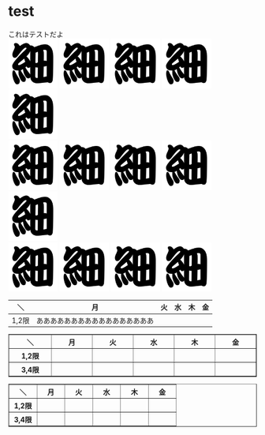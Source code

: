 # test
これはテストだよ<br>
<a href="https://github.com/smartnova/19-allhands/projects/9"><img src="ほそ.png" width="100"></a>
<a href="https://github.com/smartnova/19-allhands/projects/9"><img src="ほそ.png" width="100"></a>
<a href="https://github.com/smartnova/19-allhands/projects/9"><img src="ほそ.png" width="100"></a>
<a href="https://github.com/smartnova/19-allhands/projects/9"><img src="ほそ.png" width="100"></a>
<a href="https://github.com/smartnova/19-allhands/projects/9"><img src="ほそ.png" width="100"></a><br>
<a href="https://github.com/smartnova/19-allhands/projects/9"><img src="ほそ.png" width="100"></a>
<a href="https://github.com/smartnova/19-allhands/projects/9"><img src="ほそ.png" width="100"></a>
<a href="https://github.com/smartnova/19-allhands/projects/9"><img src="ほそ.png" width="100"></a>
<a href="https://github.com/smartnova/19-allhands/projects/9"><img src="ほそ.png" width="100"></a>
<a href="https://github.com/smartnova/19-allhands/projects/9"><img src="ほそ.png" width="100"></a><br>
<a href="https://github.com/smartnova/19-allhands/projects/9"><img src="ほそ.png" width="100"></a>
<a href="https://github.com/smartnova/19-allhands/projects/9"><img src="ほそ.png" width="100"></a>
<a href="https://github.com/smartnova/19-allhands/projects/9"><img src="ほそ.png" width="100"></a>
<a href="https://github.com/smartnova/19-allhands/projects/9"><img src="ほそ.png" width="100"></a>

|＼|月|火|水|木|金|
|---|---|---|---|---|---|
|1,2限|あああああああああああああああああ|||||

<table border="1">
  <thead>
  <tr>
    <th width="100px">＼</th>
    <th width="100px">月</th>
    <th width="100px">火</th>
    <th width="100px">水</th>
    <th width="100px">木</th>
    <th width="100px">金</th>
  </tr>
  </thead>
  <tbody>
  <tr>
    <th width="100px">1,2限</th>
    <th width="100px"></th>
    <th width="100px"></th>
    <th width="100px"></th>
    <th width="100px"></th>
    <th width="100px"></th>
  </tr>  
  <tr>
    <th width="100px">3,4限</th>
    <th width="100px"></th>
    <th width="100px"></th>
    <th width="100px"></th>
    <th width="100px"></th>
    <th width="100px"></th>
  </tr> 
  </tbody>
</table>

<table border="1">
  <thead>
  <tr>
    <th width="15%">＼</th>
    <th width="15%">月</th>
    <th width="15%">火</th>
    <th width="15%">水</th>
    <th width="15%">木</th>
    <th width="15%">金</th>
  </tr>
  </thead>
  <tbody>
  <tr>
    <th width="15%">1,2限</th>
    <th width="15%"></th>
    <th width="15%"></th>
    <th width="15%"></th>
    <th width="15%"></th>
    <th width="15%"></th>
  </tr>  
  <tr>
    <th width="15%">3,4限</th>
    <th width="15%"></th>
    <th width="15%"></th>
    <th width="15%"></th>
    <th width="15%"></th>
    <th width="15%"></th>
  </tr> 
  </tbody>
</table>
